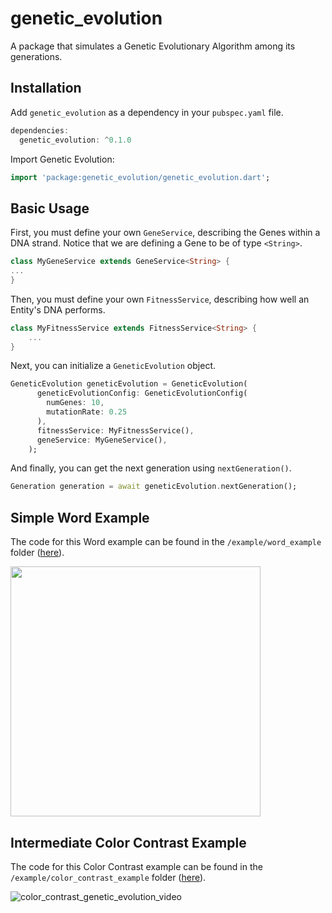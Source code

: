 # genetic_evolution
 A package that simulates a Genetic Evolutionary Algorithm among its generations.


## Installation

Add `genetic_evolution` as a dependency in your `pubspec.yaml` file.
```dart
dependencies:
  genetic_evolution: ^0.1.0
```


Import Genetic Evolution:
```dart
import 'package:genetic_evolution/genetic_evolution.dart';
```

## Basic Usage

First, you must define your own `GeneService`, describing the Genes within a DNA strand. Notice that we are defining a Gene to be of type `<String>`.
```dart
class MyGeneService extends GeneService<String> {
...
}
```


Then, you must define your own `FitnessService`, describing how well an Entity's DNA performs.

```dart
class MyFitnessService extends FitnessService<String> {
    ...
}
```

Next, you can initialize a `GeneticEvolution` object.

```dart
GeneticEvolution geneticEvolution = GeneticEvolution(
      geneticEvolutionConfig: GeneticEvolutionConfig(
        numGenes: 10,
        mutationRate: 0.25
      ),
      fitnessService: MyFitnessService(),
      geneService: MyGeneService(),
    );
```

And finally, you can get the next generation using `nextGeneration()`.
```dart
Generation generation = await geneticEvolution.nextGeneration();
```


## Simple Word Example
The code for this Word example can be found in the `/example/word_example` folder ([here](https://github.com/dancout/genetic_evolution/tree/publishing-setup/example/word_example)).

<img src="https://github.com/dancout/genetic_evolution/assets/5490028/c450e7d6-7012-4a31-9dbe-65920ec8c1a2" width="400">

## Intermediate Color Contrast Example
The code for this Color Contrast example can be found in the `/example/color_contrast_example` folder ([here](https://github.com/dancout/genetic_evolution/tree/publishing-setup/example/color_contrast_example)).

![color_contrast_genetic_evolution_video](https://github.com/dancout/genetic_evolution/assets/5490028/5268cf33-aeaa-4dbe-b506-eecf1af3108e)